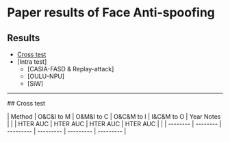 # Paper results of Face Anti-spoofing

## Results
- [Cross test](#cross)
- [Intra test]
  - [CASIA-FASD & Replay-attack]
  - [OULU-NPU]
  - [SiW] 

---

<a name="cross" />
## Cross test

| Method    | O&C&I to M | O&M&I to C | O&C&M to I | I&C&M to O | Year Notes |
|           | HTER   AUC | HTER   AUC | HTER   AUC | HTER   AUC |            |
| --------  |  --------  | ---------  | ---------  | ---------  | ---------  |
